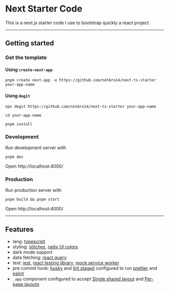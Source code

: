 # Next Starter Code

This is a next.js starter code I use to bootstrap quickly a react project

---

## Getting started

### Get the template

#### Using `create-next-app`

```shell
pnpm create next-app -e https://github.com/notAro14/next-ts-starter your-app-name
```

#### Using `degit`

```shell
npx degit https://github.com/notAro14/next-ts-starter your-app-name
```

```shell
cd your-app-name
```

```shell
pnpm install
```

### Development

Run development server with

```shell
pnpm dev
```

Open http://localhost:4000/

### Production

Run production server with

```shell
pnpm build && pnpm start
```

Open http://localhost:4000/

---

## Features

- lang: [typescript](https://www.typescriptlang.org/)
- styling: [stitches](https://stitches.dev/), [radix UI colors](https://www.radix-ui.com/colors)
- dark mode support
- data fetching: [react query](https://react-query.tanstack.com/)
- test: [jest](https://jestjs.io/), [react testing library](https://testing-library.com/docs/react-testing-library/intro/), [mock service worker](https://mswjs.io/)
- pre commit hook: [husky](https://typicode.github.io/husky/#/) and [lint staged](https://github.com/okonet/lint-staged) configured to run [prettier](https://prettier.io/) and [eslint](https://eslint.org/)
- `_app` component configured to accept [Single shared layout](https://nextjs.org/docs/basic-features/layouts#single-shared-layout-with-custom-app) and [Per-page layouts](https://nextjs.org/docs/basic-features/layouts#per-page-layouts)
